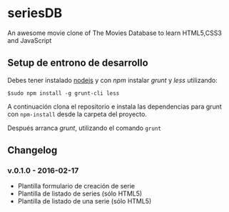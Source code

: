 # seriesDB
An awesome movie clone of The Movies Database to learn HTML5,CSS3 and JavaScript

## Setup de entrono de desarrollo
Debes tener instalado [nodejs](hhtp://nodejs.org/en) y
con *npm* instalar *grunt* y *less* utilizando:

`$sudo npm install -g grunt-cli less`

A continuación clona el repositorio e instala las dependencias
para grunt con `npm-install` desde la carpeta del proyecto.

Después arranca *grunt*, utilizando el comando `grunt`

## Changelog

### v.0.1.0 - 2016-02-17

* Plantilla formulario de creación de serie
* Plantilla de listado de series (sólo HTML5)
* Plantilla de listado de una serie (sólo HTML5)